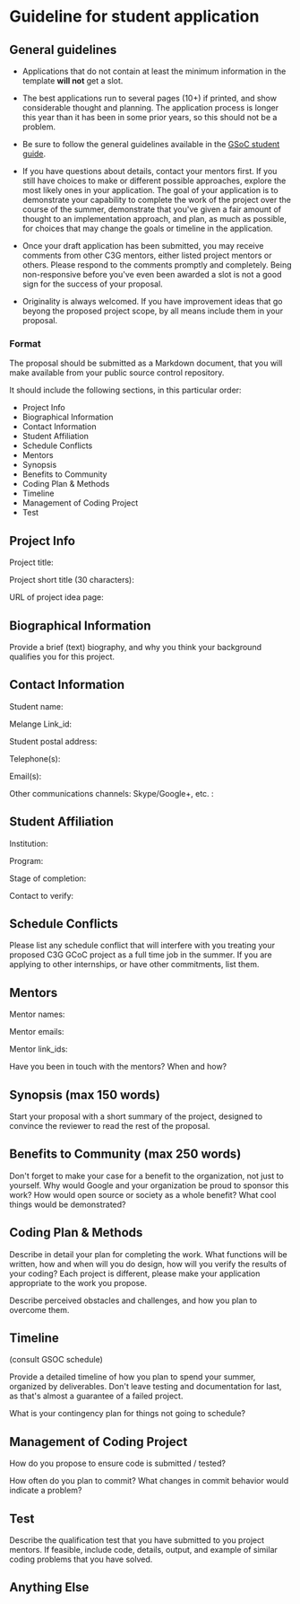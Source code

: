 # Guideline for student application 
## General guidelines

* Applications that do not contain at least the minimum information in the template **will not** get a slot.

* The best applications run to several pages (10+) if printed, and show considerable thought and planning.  The application process is longer this year than it has been in some prior years, so this should not be a problem.

* Be sure to follow the general guidelines available in the [GSoC student guide](http://write.flossmanuals.net/gsocstudentguide/writing-a-proposal/).

* If you have questions about details, contact your mentors first.  If you still have choices to make or different possible approaches, explore the most likely ones in your application. The goal of your application is to demonstrate your capability to complete the work of the project over the course of the summer, demonstrate that you've given a fair amount of thought to an implementation approach, and plan, as much as possible, for choices that may change the goals or timeline in the application.

* Once your draft application has been submitted, you may receive comments from other C3G mentors, either listed project mentors or others.  Please respond to the comments promptly and completely.  Being non-responsive before you've even been awarded a slot is not a good sign for the success of your proposal.

* Originality is always welcomed. If you have improvement ideas that go beyong the proposed project scope, by all means include them in your proposal.

### Format
The proposal should be submitted as a Markdown document, that you will make available from your public source control repository.

It should include the following sections, in this particular order:

* Project Info
* Biographical Information
* Contact Information
* Student Affiliation
* Schedule Conflicts
* Mentors
* Synopsis
* Benefits to Community
* Coding Plan & Methods
* Timeline
* Management of Coding Project
* Test


## Project Info

Project title: 

Project short title (30 characters): 

URL of project idea page: 

## Biographical Information

Provide a brief (text) biography, and why you think your background qualifies you for this project.

## Contact Information

Student name: 

Melange Link_id:  

Student postal address: 

Telephone(s): 

Email(s): 

Other communications channels: Skype/Google+, etc. : 


## Student Affiliation

Institution: 

Program: 

Stage of completion: 

Contact to verify: 


## Schedule Conflicts

Please list any schedule conflict that will interfere with you treating your proposed C3G GCoC project as a full time job in the summer.  If you are applying to other internships, or have other commitments, list them.

## Mentors

Mentor names: 

Mentor emails: 

Mentor link_ids: 

Have you been in touch with the mentors? When and how? 


## Synopsis (max 150 words)

Start your proposal with a short summary of the project, designed to convince the reviewer to read the rest of the proposal.
 

##  Benefits to Community (max 250 words)

Don't forget to make your case for a benefit to the organization, not just to yourself.  Why would Google and your organization be proud to sponsor this work? How would open source or society as a whole benefit? What cool things would be demonstrated?




## Coding Plan & Methods

Describe in detail your plan for completing the work.  What functions will be written, how and when will you do design, how will you verify the results of your coding?  Each project is different, please make your application appropriate to the work you propose.  

Describe perceived obstacles and challenges, and how you plan to overcome them.



## Timeline

(consult GSOC schedule)

Provide a detailed timeline of how you plan to spend your summer, organized by deliverables.  Don't leave testing and documentation for last, as that's almost a guarantee of a failed project. 

What is your contingency plan for things not going to schedule? 


## Management of Coding Project

How do you propose to ensure code is submitted / tested?

How often do you plan to commit?  What changes in commit behavior would indicate a problem?


## Test

Describe the qualification test that you have submitted to you project mentors.  If feasible, include code, details, output, and example of similar coding problems that you have solved.


## Anything Else


